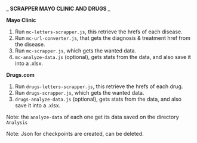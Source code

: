 **_ SCRAPPER MAYO CLINIC AND DRUGS _**

**Mayo Clinic**

1. Run `mc-letters-scrapper.js`, this retrieve the hrefs of each disease.
2. Run `mc-url-converter.js`, that gets the diagnosis & treatment href from the disease.
3. Run `mc-scrapper.js`, which gets the wanted data.
4. `mc-analyze-data.js` (optional), gets stats from the data, and also save it into a .xlsx.

**Drugs.com**

1. Run `drugs-letters-scrapper.js`, this retrieve the hrefs of each drug.
2. Run `drugs-scrapper.js`, which gets the wanted data.
3. `drugs-analyze-data.js` (optional), gets stats from the data, and also save it into a .xlsx.

Note: the `analyze-data` of each one get its data saved on the directory `Analysis`

Note: Json for checkpoints are created, can be deleted.
